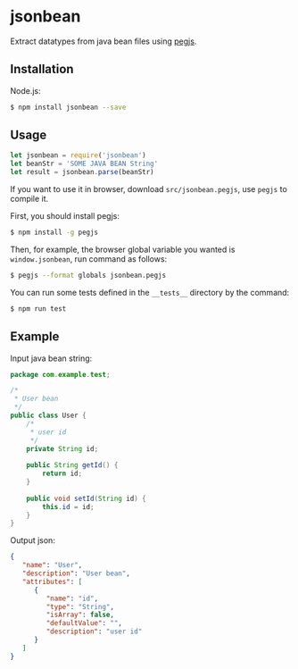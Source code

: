 # jsonbean
Extract datatypes from java bean files using [pegjs](http://pegjs.org/).

## Installation

Node.js:

```bash
$ npm install jsonbean --save
```

## Usage
```js
let jsonbean = require('jsonbean')
let beanStr = 'SOME JAVA BEAN String'
let result = jsonbean.parse(beanStr)
```

If you want to use it in browser, download `src/jsonbean.pegjs`, use `pegjs` to compile it. 

First, you should install pegjs:

```bash
$ npm install -g pegjs
```

Then, for example, the browser global variable you wanted is `window.jsonbean`, run command as follows:

```bash
$ pegjs --format globals jsonbean.pegjs
```

You can run some tests defined in the `__tests__` directory by the command:

```bash
$ npm run test
```


## Example
Input java bean string:

```java
package com.example.test;

/*
 * User bean
 */
public class User {
    /*
     * user id
     */
    private String id;
    
    public String getId() {
        return id;
    }
    
    public void setId(String id) {
        this.id = id;
    }
}
```

Output json:

```json
{
   "name": "User",
   "description": "User bean",
   "attributes": [
      {
         "name": "id",
         "type": "String",
         "isArray": false,
         "defaultValue": "",
         "description": "user id"
      }
   ]
}
```